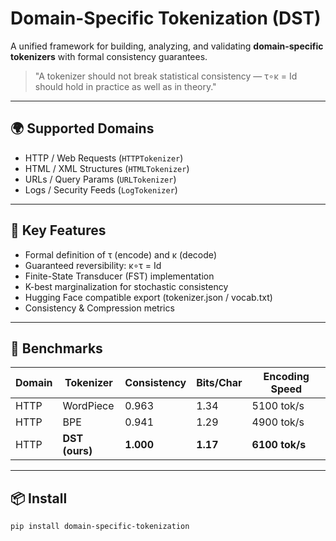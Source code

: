 # Domain-Specific Tokenization (DST)

A unified framework for building, analyzing, and validating
**domain-specific tokenizers** with formal consistency guarantees.

> "A tokenizer should not break statistical consistency —
> τ∘κ = Id should hold in practice as well as in theory."

---

## 🌍 Supported Domains

- HTTP / Web Requests  (`HTTPTokenizer`)
- HTML / XML Structures (`HTMLTokenizer`)
- URLs / Query Params   (`URLTokenizer`)
- Logs / Security Feeds (`LogTokenizer`)

---

## 🧩 Key Features

- Formal definition of τ (encode) and κ (decode)
- Guaranteed reversibility: κ∘τ = Id
- Finite-State Transducer (FST) implementation
- K-best marginalization for stochastic consistency
- Hugging Face compatible export (tokenizer.json / vocab.txt)
- Consistency & Compression metrics

---

## 🧪 Benchmarks

| Domain | Tokenizer | Consistency | Bits/Char | Encoding Speed |
|---------|------------|--------------|-------------|----------------|
| HTTP | WordPiece | 0.963 | 1.34 | 5100 tok/s |
| HTTP | BPE | 0.941 | 1.29 | 4900 tok/s |
| HTTP | **DST (ours)** | **1.000** | **1.17** | **6100 tok/s** |

---

## 📦 Install

```bash
pip install domain-specific-tokenization
